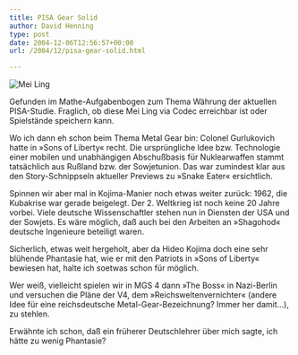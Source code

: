 ```yaml
---
title: PISA Gear Solid
author: David Henning
type: post
date: 2004-12-06T12:56:57+00:00
url: /2004/12/pisa-gear-solid.html

---
```

![Mei Ling][1]

Gefunden im Mathe-Aufgabenbogen zum Thema Währung der aktuellen PISA-Studie. Fraglich, ob diese Mei Ling via Codec erreichbar ist oder Spielstände speichern kann.

Wo ich dann eh schon beim Thema Metal Gear bin: Colonel Gurlukovich hatte in »Sons of Liberty« recht. Die ursprüngliche Idee bzw. Technologie einer mobilen und unabhängigen Abschußbasis für Nuklearwaffen stammt tatsächlich aus Rußland bzw. der Sowjetunion. Das war zumindest klar aus den Story-Schnippseln aktueller Previews zu »Snake Eater« ersichtlich.
  
Spinnen wir aber mal in Kojima-Manier noch etwas weiter zurück: 1962, die Kubakrise war gerade beigelegt. Der 2. Weltkrieg ist noch keine 20 Jahre vorbei. Viele deutsche Wissenschaftler stehen nun in Diensten der USA und der Sowjets. Es wäre möglich, daß auch bei den Arbeiten an »Shagohod« deutsche Ingenieure beteiligt waren.

Sicherlich, etwas weit hergeholt, aber da Hideo Kojima doch eine sehr blühende Phantasie hat, wie er mit den Patriots in »Sons of Liberty« bewiesen hat, halte ich soetwas schon für möglich.
  
Wer weiß, vielleicht spielen wir in MGS 4 dann »The Boss« in Nazi-Berlin und versuchen die Pläne der V4, dem »Reichsweltenvernichter« (andere Idee für eine reichsdeutsche Metal-Gear-Bezeichnung? Immer her damit&#8230;), zu stehlen.

Erwähnte ich schon, daß ein früherer Deutschlehrer über mich sagte, ich hätte zu wenig Phantasie?

 [1]: https://www.madcatswelt.org/images/meiling.png